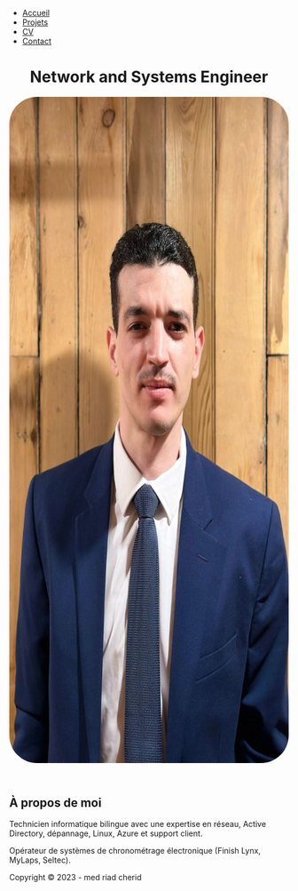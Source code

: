<html lang="fr">
<head>
  <meta charset="UTF-8">
  <meta name="viewport" content="width=device-width, initial-scale=1.0">
  <link rel="stylesheet" href="style.css">
</head>
<body>
  <!-- Barre de navigation -->
    <nav>
      <ul>
        <li><a href="index.html" id="home-link">Accueil</a></li>
        <li><a href="projects.html" id="projects-link">Projets</a></li>
        <li><a href="resume.html" id="resume-link">CV</a></li>
        <li><a href="contact.html" id="contact-link">Contact</a></li>
      </ul>
    </nav>

  <header class="header">
   <h1>Network and Systems Engineer</h1> 
<img src="myimage1.jpg" alt="Describe your image" style="width: 2500px; height: 1200px; border-radius: 50px;">  </header>

  <main>
    <section class="about-me">
      <h2>À propos de moi</h2>
      <p>Technicien informatique bilingue avec une expertise en réseau, Active Directory, dépannage, Linux, Azure et support client.</p>
      <p>Opérateur de systèmes de chronométrage électronique (Finish Lynx, MyLaps, Seltec).</p>
    </section>
  </main>
    <footer>
    <p>Copyright &copy; 2023 - med riad cherid</p>
  </footer>
</body>
</html>
